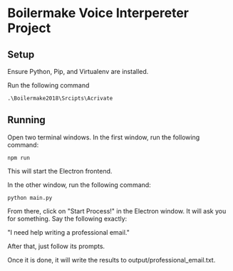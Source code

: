 # Boilermake Voice Interpereter Project

## Setup

Ensure Python, Pip, and Virtualenv are installed.

Run the following command

```
.\Boilermake2018\Srcipts\Acrivate
```

## Running

Open two terminal windows. In the first window, run the following command:

```
npm run
```
This will start the Electron frontend.

In the other window, run the following command:

```
python main.py
```

From there, click on "Start Process!" in the Electron window. It will ask you for something. Say the following exactly:

"I need help writing a professional email."

After that, just follow its prompts.

Once it is done, it will write the results to output/professional_email.txt.